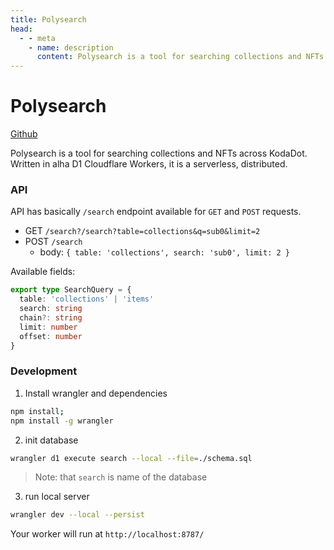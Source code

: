 ```yaml
---
title: Polysearch
head:
  - - meta
    - name: description
      content: Polysearch is a tool for searching collections and NFTs across KodaDot. Learn more.
---
```



# Polysearch

[Github](https://github.com/kodadot/workers/tree/main/polysearch)

Polysearch is a tool for searching collections and NFTs across KodaDot.
Written in alha D1 Cloudflare Workers, it is a serverless, distributed.

### API

API has basically `/search` endpoint available for `GET` and `POST` requests.

- GET `/search?/search?table=collections&q=sub0&limit=2`
- POST `/search`
  - body: `{ table: 'collections', search: 'sub0', limit: 2 }`

Available fields:

```ts
export type SearchQuery = {
  table: 'collections' | 'items'
  search: string
  chain?: string
  limit: number
  offset: number
}
```


### Development

1. Install wrangler and dependencies

```bash
npm install;
npm install -g wrangler
```

2. init database 
```bash
wrangler d1 execute search --local --file=./schema.sql
```

> Note: that `search` is name of the database


3. run local server
```bash
wrangler dev --local --persist
```

Your worker will run at `http://localhost:8787/`

